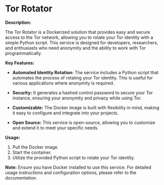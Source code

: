 # Tor Rotator

**Description:**

The Tor Rotator is a Dockerized solution that provides easy and secure access to the Tor network, allowing you to rotate your Tor identity with a simple Python script. This service is designed for developers, researchers, and enthusiasts who need anonymity and the ability to work with Tor programmatically.

**Key Features:**

- **Automated Identity Rotation:** The service includes a Python script that automates the process of rotating your Tor identity. This is useful for various applications where anonymity is required.

- **Security:** It generates a hashed control password to secure your Tor instance, ensuring your anonymity and privacy while using Tor.

- **Customizable:** The Docker image is built with flexibility in mind, making it easy to configure and integrate into your projects.

- **Open Source:** This service is open-source, allowing you to customize and extend it to meet your specific needs.

**Usage:**

1. Pull the Docker image.
2. Start the container.
3. Utilize the provided Python script to rotate your Tor identity.

**Note:** Ensure you have Docker installed to use this service. For detailed usage instructions and configuration options, please refer to the documentation.
